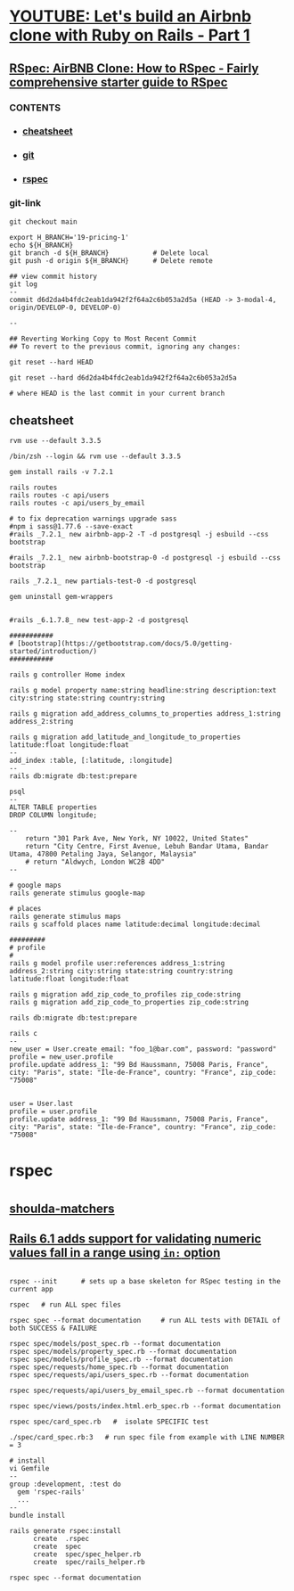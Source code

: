 # [YOUTUBE: Let's build an Airbnb clone with Ruby on Rails - Part 1](https://www.youtube.com/watch?v=D889P37r3bc&list=PLCawOXF4xaJK1_-KVgXyREULRVy_W_1pe)

## [RSpec: AirBNB Clone: How to RSpec - Fairly comprehensive starter guide to RSpec](https://www.youtube.com/watch?v=AAqPc0j_2bg&t=121s)

### CONTENTS
- ### [cheatsheet](#cheatsheet)
- ### [git](#git-link)
- ### [rspec](#rspec)


### git-link
```
git checkout main

export H_BRANCH='19-pricing-1'
echo ${H_BRANCH}
git branch -d ${H_BRANCH}           # Delete local
git push -d origin ${H_BRANCH}      # Delete remote

## view commit history
git log
--
commit d6d2da4b4fdc2eab1da942f2f64a2c6b053a2d5a (HEAD -> 3-modal-4, origin/DEVELOP-0, DEVELOP-0)

--

## Reverting Working Copy to Most Recent Commit
## To revert to the previous commit, ignoring any changes:

git reset --hard HEAD

git reset --hard d6d2da4b4fdc2eab1da942f2f64a2c6b053a2d5a

# where HEAD is the last commit in your current branch

```

## cheatsheet
```
rvm use --default 3.3.5

/bin/zsh --login && rvm use --default 3.3.5

gem install rails -v 7.2.1

rails routes
rails routes -c api/users
rails routes -c api/users_by_email

# to fix deprecation warnings upgrade sass
#npm i sass@1.77.6 --save-exact
#rails _7.2.1_ new airbnb-app-2 -T -d postgresql -j esbuild --css bootstrap

#rails _7.2.1_ new airbnb-bootstrap-0 -d postgresql -j esbuild --css bootstrap

rails _7.2.1_ new partials-test-0 -d postgresql

gem uninstall gem-wrappers


#rails _6.1.7.8_ new test-app-2 -d postgresql

###########
# [bootstrap](https://getbootstrap.com/docs/5.0/getting-started/introduction/)
###########

rails g controller Home index

rails g model property name:string headline:string description:text city:string state:string country:string

rails g migration add_address_columns_to_properties address_1:string address_2:string

rails g migration add_latitude_and_longitude_to_properties latitude:float longitude:float
--
add_index :table, [:latitude, :longitude]
--
rails db:migrate db:test:prepare

psql
--
ALTER TABLE properties
DROP COLUMN longitude;

--
    return "301 Park Ave, New York, NY 10022, United States"
    return "City Centre, First Avenue, Lebuh Bandar Utama, Bandar Utama, 47800 Petaling Jaya, Selangor, Malaysia"
    # return "Aldwych, London WC2B 4DD"
--

# google maps
rails generate stimulus google-map

# places
rails generate stimulus maps
rails g scaffold places name latitude:decimal longitude:decimal

#########
# profile
#
rails g model profile user:references address_1:string address_2:string city:string state:string country:string latitude:float longitude:float

rails g migration add_zip_code_to_profiles zip_code:string
rails g migration add_zip_code_to_properties zip_code:string

rails db:migrate db:test:prepare

rails c
--
new_user = User.create email: "foo_1@bar.com", password: "password"
profile = new_user.profile
profile.update address_1: "99 Bd Haussmann, 75008 Paris, France", city: "Paris", state: "Île-de-France", country: "France", zip_code: "75008"


user = User.last
profile = user.profile
profile.update address_1: "99 Bd Haussmann, 75008 Paris, France", city: "Paris", state: "Île-de-France", country: "France", zip_code: "75008"

```

# rspec
#
## [shoulda-matchers](https://github.com/thoughtbot/shoulda-matchers)
## [Rails 6.1 adds support for validating numeric values fall in a range using `in:` option](https://blog.saeloun.com/2021/02/05/add-validate-numericality-in-range/)
```

rspec --init      # sets up a base skeleton for RSpec testing in the current app

rspec   # run ALL spec files

rspec spec --format documentation     # run ALL tests with DETAIL of both SUCCESS & FAILURE

rspec spec/models/post_spec.rb --format documentation 
rspec spec/models/property_spec.rb --format documentation 
rspec spec/models/profile_spec.rb --format documentation 
rspec spec/requests/home_spec.rb --format documentation 
rspec spec/requests/api/users_spec.rb --format documentation 

rspec spec/requests/api/users_by_email_spec.rb --format documentation 

rspec spec/views/posts/index.html.erb_spec.rb --format documentation 

rspec spec/card_spec.rb   #  isolate SPECIFIC test

./spec/card_spec.rb:3   # run spec file from example with LINE NUMBER = 3

# install
vi Gemfile
--
group :development, :test do
  gem 'rspec-rails'
  ...
--
bundle install

rails generate rspec:install
      create  .rspec
      create  spec
      create  spec/spec_helper.rb
      create  spec/rails_helper.rb

rspec spec --format documentation

```
